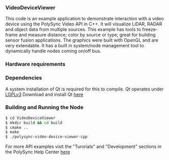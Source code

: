 ### VideoDeviceViewer
This code is an example application to demonstrate interaction with a video device using the PolySync Video API in C++.
It will visualize LiDAR, RADAR and object data from multiple sources.
This example has tools to freeze-frame and measure distance; color by source or type; great for building sensor fusion applications.
The graphics were built with OpenGL and are very extendable.
It has a built in system/node management tool to dynamically handle nodes coming on/off bus.

### Hardware requirements

### Dependencies
A system installation of Qt is required for this to compile.
Qt operates under [LGPLv3](http://www.gnu.org/licenses/lgpl-3.0.en.html) 
Download and install Qt [here](http://www.qt.io/download/)

### Building and Running the Node
```bash
$ cd VideoDeviceViewer 
$ mkdir build && cd build
$ cmake ..
$ make
$ ./polysync-video-device-viewer-cpp
```

For more API examples visit the "Turorials" and "Development" sections in the PolySync Help Center [here](https://help.polysync.io/articles/)